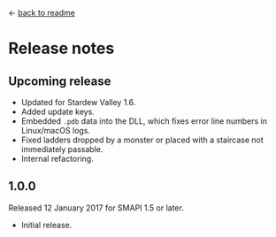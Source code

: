 ﻿← [back to readme](README.md)

# Release notes
## Upcoming release
* Updated for Stardew Valley 1.6.
* Added update keys.
* Embedded `.pdb` data into the DLL, which fixes error line numbers in Linux/macOS logs.
* Fixed ladders dropped by a monster or placed with a staircase not immediately passable.
* Internal refactoring.

## 1.0.0
Released 12 January 2017 for SMAPI 1.5 or later.

* Initial release.
